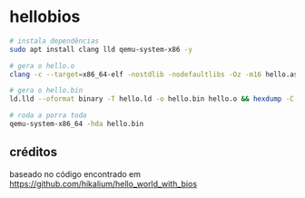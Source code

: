 # hellobios

```bash
# instala dependências
sudo apt install clang lld qemu-system-x86 -y

# gera o hello.o
clang -c --target=x86_64-elf -nostdlib -nodefaultlibs -Oz -m16 hello.asm -o hello.o

# gera o hello.bin
ld.lld --oformat binary -T hello.ld -o hello.bin hello.o && hexdump -C hello.bin

# roda a porra toda
qemu-system-x86_64 -hda hello.bin
```

## créditos

baseado no código encontrado em https://github.com/hikalium/hello_world_with_bios